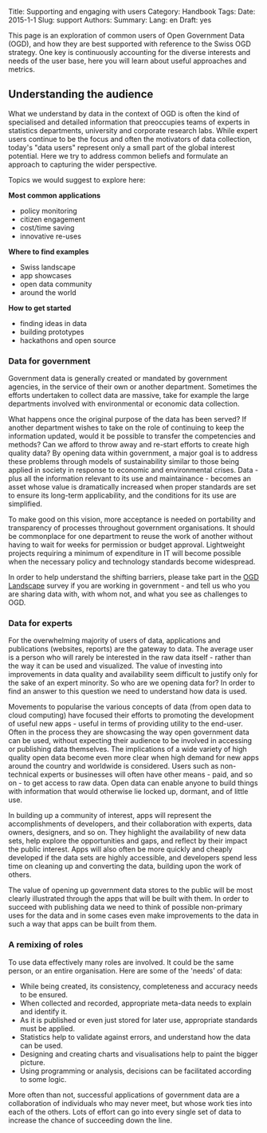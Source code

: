 Title: Supporting and engaging with users
Category: Handbook
Tags:
Date: 2015-1-1
Slug: support
Authors:
Summary:
Lang: en
Draft: yes

This page is an exploration of common users of Open Government Data (OGD), and how they are best supported with reference to the Swiss OGD strategy. One key is continuously accounting for the diverse interests and needs of the user base, here you will learn about useful approaches and metrics.

## Understanding the audience

What we understand by data in the context of OGD is often the kind of specialised and detailed information that preoccupies teams of experts in statistics departments, university and corporate research labs. While expert users continue to be the focus and often the motivators of data collection, today's "data users" represent only a small part of the global interest potential. Here we try to address common beliefs and formulate an approach to capturing the wider perspective.

Topics we would suggest to explore here:

**Most common applications**

- policy monitoring
- citizen engagement
- cost/time saving
- innovative re-uses

**Where to find examples**

- Swiss landscape
- app showcases
- open data community
- around the world

**How to get started**

- finding ideas in data
- building prototypes
- hackathons and open source

### Data for government

Government data is generally created or mandated by government agencies, in the service of their own or another department. Sometimes the efforts undertaken to collect data are massive, take for example the large departments involved with environmental or economic data collection.

What happens once the original purpose of the data has been served? If another department wishes to take on the role of continuing to keep the information updated, would it be possible to transfer the competencies and methods? Can we afford to throw away and re-start efforts to create high quality data? By opening data within government, a major goal is to address these problems through models of sustainability similar to those being applied in society in response to economic and environmental crises. Data - plus all the information relevant to its use and maintainance - becomes an asset whose value is dramatically increased when proper standards are set to ensure its long-term applicability, and the conditions for its use are simplified.

To make good on this vision, more acceptance is needed on portability and transparency of processes throughout government organisations. It should be commonplace for one department to reuse the work of another without having to wait for weeks for permission or budget approval. Lightweight projects requiring a minimum of expenditure in IT will become possible when the necessary policy and technology standards become widespread.

In order to help understand the shifting barriers, please take part in the [OGD Landscape](landscape) survey if you are working in government - and tell us who you are sharing data with, with whom not, and what you see as challenges to OGD.

### Data for experts

For the overwhelming majority of users of data, applications and publications (websites, reports) are the gateway to data. The average user is a person who will rarely be interested in the raw data itself - rather than the way it can be used and visualized. The value of investing into improvements in data quality and availability seem difficult to justify only for the sake of an expert minority. So who are we opening data for? In order to find an answer to this question we need to understand how data is used.

Movements to popularise the various concepts of data (from open data to cloud computing) have focused their efforts to promoting the development of useful new apps - useful in terms of providing utility to the end-user. Often in the process they are showcasing the way open government data can be used, without expecting their audience to be involved in accessing or publishing data themselves. The implications of a wide variety of high quality open data become even more clear when high demand for new apps around the country and worldwide is considered. Users such as non-technical experts or businesses will often have other means - paid, and so on - to get access to raw data. Open data can enable anyone to build things with information that would otherwise lie locked up, dormant, and of little use.

In building up a community of interest, apps will represent the accomplishments of developers, and their collaboration with experts, data owners, designers, and so on. They highlight the availability of new data sets, help explore the opportunities and gaps, and reflect by their impact the public interest. Apps will also often be more quickly and cheaply developed if the data sets are highly accessible, and developers spend less time on cleaning up and converting the data, building upon the work of others.

The value of opening up government data stores to the public will be most clearly illustrated through the apps that will be built with them. In order to succeed with publishing data we need to think of possible non-primary uses for the data and in some cases even make improvements to the data in such a way that apps can be built from them.

### A remixing of roles

To use data effectively many roles are involved. It could be the same person, or an entire organisation. Here are some of the 'needs' of data:

- While being created, its consistency, completeness and accuracy needs to be ensured.
- When collected and recorded, appropriate meta-data needs to explain and identify it.
- As it is published or even just stored for later use, appropriate standards must be applied.
- Statistics help to validate against errors, and understand how the data can be used.
- Designing and creating charts and visualisations help to paint the bigger picture.
- Using programming or analysis, decisions can be facilitated according to some logic.

More often than not, successful applications of government data are a collaboration of individuals who may never meet, but whose work ties into each of the others. Lots of effort can go into every single set of data to increase the chance of succeeding down the line.
